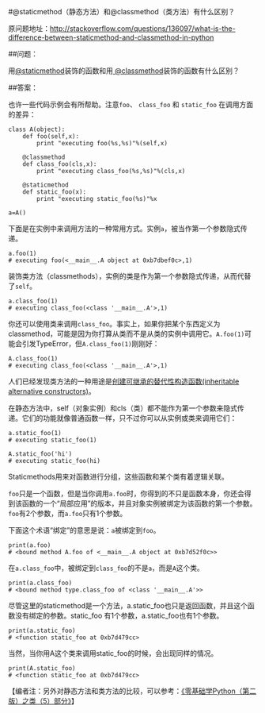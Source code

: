 #@staticmethod（静态方法）和@classmethod（类方法）有什么区别？

原问题地址：http://stackoverflow.com/questions/136097/what-is-the-difference-between-staticmethod-and-classmethod-in-python

##问题：

用[@staticmethod](http://docs.python.org/2/library/functions.html#staticmethod)装饰的函数和用[ @classmethod](http://docs.python.org/2/library/functions.html#classmethod)装饰的函数有什么区别？

##答案：

也许一些代码示例会有所帮助。注意`foo`、 `class_foo` 和 `static_foo` 在调用方面的差异：

    class A(object):
        def foo(self,x):
            print "executing foo(%s,%s)"%(self,x)

        @classmethod
        def class_foo(cls,x):
            print "executing class_foo(%s,%s)"%(cls,x)

        @staticmethod
        def static_foo(x):
            print "executing static_foo(%s)"%x    

    a=A()

下面是在实例中来调用方法的一种常用方式。实例`a`，被当作第一个参数隐式传递。

    a.foo(1)
    # executing foo(<__main__.A object at 0xb7dbef0c>,1)

装饰类方法（classmethods），实例的类是作为第一个参数隐式传递，从而代替了`self`。

    a.class_foo(1)
    # executing class_foo(<class '__main__.A'>,1)

你还可以使用类来调用`class_foo`。事实上，如果你把某个东西定义为classmethod，可能是因为你打算从类而不是从类的实例中调用它。`A.foo(1)`可能会引发TypeError，但`A.class_foo(1)`刚刚好：

    A.class_foo(1)
    # executing class_foo(<class '__main__.A'>,1)

人们已经发现类方法的一种用途是[创建可继承的替代性构造函数(inheritable alternative constructors)](http://stackoverflow.com/a/1950927/190597)。

在静态方法中，self（对象实例）和cls（类）都不能作为第一个参数来隐式传递。它们的功能就像普通函数一样，只不过你可以从实例或类来调用它们：

    a.static_foo(1)
    # executing static_foo(1)

    A.static_foo('hi')
    # executing static_foo(hi)

Staticmethods用来对函数进行分组，这些函数和某个类有着逻辑关联。

`foo`只是一个函数，但是当你调用`a.foo`时，你得到的不只是函数本身，你还会得到该函数的一个“局部应用”的版本，并且对象实例被绑定为该函数的第一个参数。`foo`有2个参数，而`a.foo`只有1个参数。

下面这个术语“绑定”的意思是说：`a`被绑定到`foo`。

    print(a.foo)
    # <bound method A.foo of <__main__.A object at 0xb7d52f0c>>

在`a.class_foo`中，被绑定到`class_foo`的不是`a`，而是`A`这个类。

    print(a.class_foo)
    # <bound method type.class_foo of <class '__main__.A'>>

尽管这里的staticmethod是一个方法，a.static_foo也只是返回函数，并且这个函数没有绑定的参数。static_foo 有1个参数，a.static_foo也有1个参数。

    print(a.static_foo)
    # <function static_foo at 0xb7d479cc>

当然，当你用A这个类来调用static_foo的时候，会出现同样的情况。

    print(A.static_foo)
    # <function static_foo at 0xb7d479cc>
    
【编者注：另外对静态方法和类方法的比较，可以参考：[《零基础学Python（第二版）之类（5）部分》](https://github.com/qiwsir/StarterLearningPython/blob/master/210.md)】